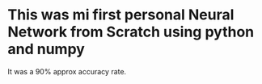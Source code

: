 # This was mi first personal Neural Network from Scratch using python and numpy


It was a 90% approx accuracy rate.

 